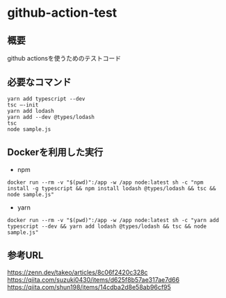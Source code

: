 # github-action-test

## 概要
github actionsを使うためのテストコード

## 必要なコマンド
```
yarn add typescript --dev
tsc –-init
yarn add lodash
yarn add --dev @types/lodash
tsc
node sample.js
```

## Dockerを利用した実行
+ npm
```
docker run --rm -v "$(pwd)":/app -w /app node:latest sh -c "npm install -g typescript && npm install lodash @types/lodash && tsc && node sample.js"
```
+ yarn
```
docker run --rm -v "$(pwd)":/app -w /app node:latest sh -c "yarn add typescript --dev && yarn add lodash @types/lodash && tsc && node sample.js"
```

## 参考URL
https://zenn.dev/takeo/articles/8c06f2420c328c
https://qiita.com/suzuki0430/items/d625f8b57ae317ae7d66
https://qiita.com/shun198/items/14cdba2d8e58ab96cf95
